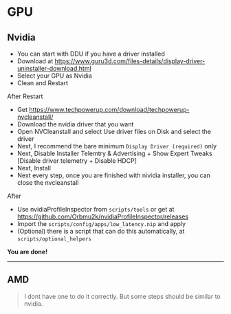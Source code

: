 # GPU

## Nvidia

- You can start with DDU if you have a driver installed
- Download at <https://www.guru3d.com/files-details/display-driver-uninstaller-download.html>
- Select your GPU as Nvidia
- Clean and Restart

After Restart

- Get <https://www.techpowerup.com/download/techpowerup-nvcleanstall/>
- Download the nvidia driver that you want
- Open NVCleanstall and select Use driver files on Disk and select the driver
- Next, I recommend the bare minimum `Display Driver (required)` only
- Next, Disable Installer Telemtry & Advertising + Show Expert Tweaks [Disable driver telemetry + Disable HDCP]
- Next, Install
- Next every step, once you are finished with nividia installer, you can close the nvcleanstall

After

- Use nvidiaProfileInspector from `scripts/tools` or get at <https://github.com/Orbmu2k/nvidiaProfileInspector/releases>
- Import the `scripts/config/apps/low_latency.nip` and apply
- (Optional) there is a script that can do this automatically, at `scripts/optional_helpers`

**You are done!**

---

## AMD

> I dont have one to do it correctly. But some steps should be similar to nvidia.
